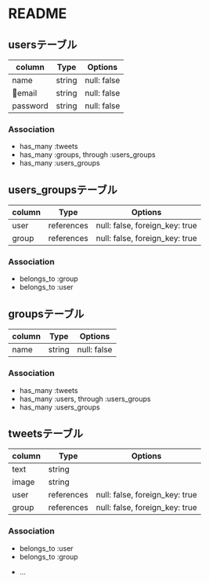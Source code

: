 # README

## usersテーブル

|column|Type|Options|
|------|----|-------|
|name|string|null: false|
|email|string|null: false|
|password|string|null: false|

### Association
- has_many :tweets
- has_many :groups, through :users_groups
- has_many :users_groups

## users_groupsテーブル

|column|Type|Options|
|------|----|-------|
|user|references|null: false, foreign_key: true|
|group|references|null: false, foreign_key: true|

### Association
- belongs_to :group
- belongs_to :user

## groupsテーブル

|column|Type|Options|
|------|----|-------|
|name|string|null: false|

### Association
- has_many :tweets
- has_many :users, through :users_groups
- has_many :users_groups

## tweetsテーブル

|column|Type|Options|
|------|----|-------|
|text|string|
|image|string|
|user|references|null: false, foreign_key: true|
|group|references|null: false, foreign_key: true|

### Association
- belongs_to :user
- belongs_to :group

* ...
